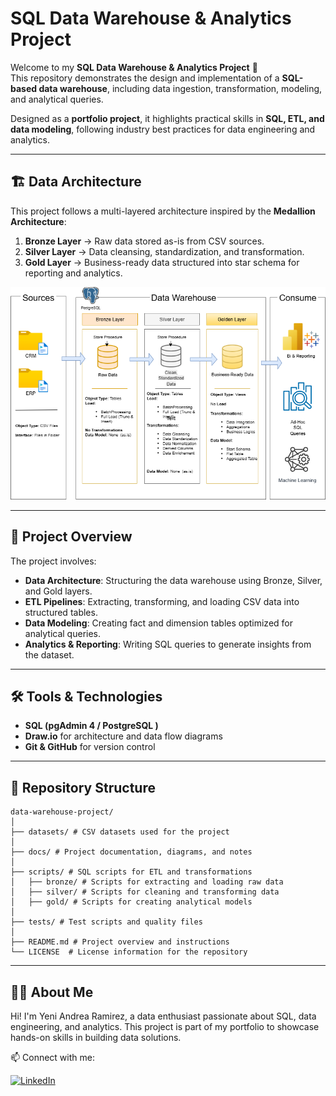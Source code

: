 # SQL Data Warehouse & Analytics Project

Welcome to my **SQL Data Warehouse & Analytics Project** 🚀  
This repository demonstrates the design and implementation of a **SQL-based data warehouse**, including data ingestion, transformation, modeling, and analytical queries.  

Designed as a **portfolio project**, it highlights practical skills in **SQL, ETL, and data modeling**, following industry best practices for data engineering and analytics.

---

## 🏗️ Data Architecture

This project follows a multi-layered architecture inspired by the **Medallion Architecture**:

1. **Bronze Layer** → Raw data stored as-is from CSV sources.  
2. **Silver Layer** → Data cleansing, standardization, and transformation.  
3. **Gold Layer** → Business-ready data structured into star schema for reporting and analytics.  

![Data Architecture](docs/Architecture.png)

---

## 📖 Project Overview

The project involves:

- **Data Architecture**: Structuring the data warehouse using Bronze, Silver, and Gold layers.  
- **ETL Pipelines**: Extracting, transforming, and loading CSV data into structured tables.  
- **Data Modeling**: Creating fact and dimension tables optimized for analytical queries.  
- **Analytics & Reporting**: Writing SQL queries to generate insights from the dataset.

---

## 🛠️ Tools & Technologies

- **SQL (pgAdmin 4 / PostgreSQL )**  
- **Draw.io** for architecture and data flow diagrams  
- **Git & GitHub** for version control  

---

## 📂 Repository Structure
```
data-warehouse-project/
│
├── datasets/ # CSV datasets used for the project
│
├── docs/ # Project documentation, diagrams, and notes
│  
├── scripts/ # SQL scripts for ETL and transformations
│   ├── bronze/ # Scripts for extracting and loading raw data
│   ├── silver/ # Scripts for cleaning and transforming data
│   ├── gold/ # Scripts for creating analytical models
│
├── tests/ # Test scripts and quality files
│
├── README.md # Project overview and instructions
└── LICENSE  # License information for the repository
```
---
<!-- 
## 🚀 Project Requirements
Building the Data Warehouse
### Goal

Create a modern SQL Server data warehouse to consolidate sales data and enable analytical reporting for better decision-making.

### Specifications

- **Data Sources:** Import data from two source systems (ERP and CRM) as CSV files.

- **Data Quality**: Clean and resolve data issues before analysis.

- **Integration**: Merge both sources into a single, analytics-friendly model.

- **Scope**: Work only with the latest dataset; no historical tracking required.

- **Documentation**: Provide clear documentation of the data model for business and analytics teams.

---

### BI: Analytics & Reporting (Data Analysis)
#### Goal

Generate SQL-based insights on:
- **Customer Behavior**

- **Product Performance**

- **Sales Trends**

These insights provide stakeholders with key business metrics for informed decision-making.
-->


## 👨‍💻 About Me

Hi! I'm Yeni Andrea Ramirez, a data enthusiast passionate about SQL, data engineering, and analytics.
This project is part of my portfolio to showcase hands-on skills in building data solutions.

📫 Connect with me:

[![LinkedIn](https://img.shields.io/badge/LinkedIn-0077B5?style=for-the-badge&logo=linkedin&logoColor=white)](https://www.linkedin.com/in/yeni-andrea-ramirez-tellez-crm/)
